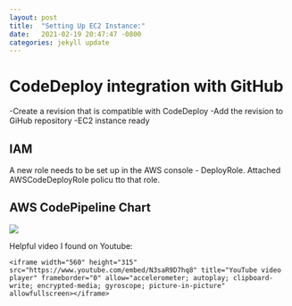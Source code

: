 ```yaml
---
layout: post
title:  "Setting Up EC2 Instance:"
date:   2021-02-19 20:47:47 -0800
categories: jekyll update
---
```




# CodeDeploy integration with GitHub



-Create a revision that is compatible with CodeDeploy
-Add the revision to GiHub repository
-EC2 instance ready
## IAM 
A new role needs to be set up in the AWS console - DeployRole. Attached AWSCodeDeployRole policu tto that role.

## AWS CodePipeline Chart

![](https://docs.aws.amazon.com/codepipeline/latest/userguide/images/PipelineFlow.png)




Helpful video I found on Youtube:


`<iframe width="560" height="315" src="https://www.youtube.com/embed/N3saR9D7hq8" title="YouTube video player" frameborder="0" allow="accelerometer; autoplay; clipboard-write; encrypted-media; gyroscope; picture-in-picture" allowfullscreen></iframe>`

